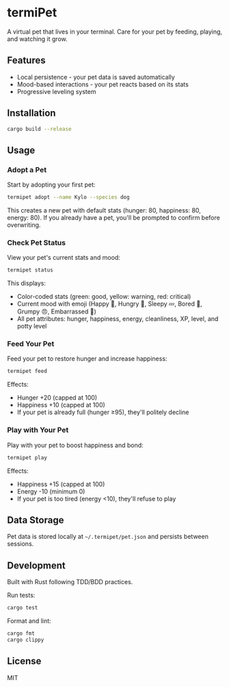 # termiPet

A virtual pet that lives in your terminal. Care for your pet by feeding, playing, and watching it grow.

## Features

- Local persistence - your pet data is saved automatically
- Mood-based interactions - your pet reacts based on its stats
- Progressive leveling system

## Installation

```bash
cargo build --release
```

## Usage

### Adopt a Pet

Start by adopting your first pet:

```bash
termipet adopt --name Kylo --species dog
```

This creates a new pet with default stats (hunger: 80, happiness: 80, energy: 80). If you already have a pet, you'll be prompted to confirm before overwriting.

### Check Pet Status

View your pet's current stats and mood:

```bash
termipet status
```

This displays:
- Color-coded stats (green: good, yellow: warning, red: critical)
- Current mood with emoji (Happy 🐾, Hungry 🍖, Sleepy 💤, Bored 🎾, Grumpy 😠, Embarrassed 💩)
- All pet attributes: hunger, happiness, energy, cleanliness, XP, level, and potty level

### Feed Your Pet

Feed your pet to restore hunger and increase happiness:

```bash
termipet feed
```

Effects:
- Hunger +20 (capped at 100)
- Happiness +10 (capped at 100)
- If your pet is already full (hunger ≥95), they'll politely decline

### Play with Your Pet

Play with your pet to boost happiness and bond:

```bash
termipet play
```

Effects:
- Happiness +15 (capped at 100)
- Energy -10 (minimum 0)
- If your pet is too tired (energy <10), they'll refuse to play

## Data Storage

Pet data is stored locally at `~/.termipet/pet.json` and persists between sessions.

## Development

Built with Rust following TDD/BDD practices.

Run tests:
```bash
cargo test
```

Format and lint:
```bash
cargo fmt
cargo clippy
```

## License

MIT
